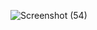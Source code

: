 ![Screenshot (54)](https://github.com/user-attachments/assets/f2498efe-7eca-4bab-a102-362aa41745f9)

